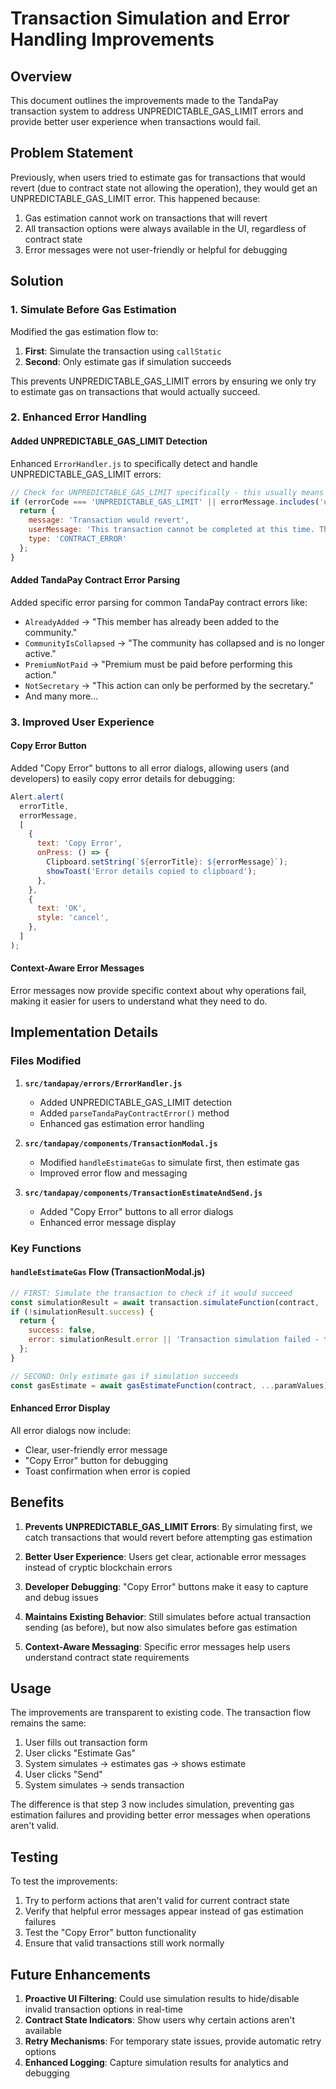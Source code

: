 # Transaction Simulation and Error Handling Improvements

## Overview

This document outlines the improvements made to the TandaPay transaction system to address UNPREDICTABLE_GAS_LIMIT errors and provide better user experience when transactions would fail.

## Problem Statement

Previously, when users tried to estimate gas for transactions that would revert (due to contract state not allowing the operation), they would get an UNPREDICTABLE_GAS_LIMIT error. This happened because:

1. Gas estimation cannot work on transactions that will revert
2. All transaction options were always available in the UI, regardless of contract state
3. Error messages were not user-friendly or helpful for debugging

## Solution

### 1. Simulate Before Gas Estimation

Modified the gas estimation flow to:
1. **First**: Simulate the transaction using `callStatic`
2. **Second**: Only estimate gas if simulation succeeds

This prevents UNPREDICTABLE_GAS_LIMIT errors by ensuring we only try to estimate gas on transactions that would actually succeed.

### 2. Enhanced Error Handling

#### Added UNPREDICTABLE_GAS_LIMIT Detection
Enhanced `ErrorHandler.js` to specifically detect and handle UNPREDICTABLE_GAS_LIMIT errors:

```javascript
// Check for UNPREDICTABLE_GAS_LIMIT specifically - this usually means the transaction will revert
if (errorCode === 'UNPREDICTABLE_GAS_LIMIT' || errorMessage.includes('unpredictable gas limit')) {
  return {
    message: 'Transaction would revert',
    userMessage: 'This transaction cannot be completed at this time. The contract state may not allow this operation right now.',
    type: 'CONTRACT_ERROR'
  };
}
```

#### Added TandaPay Contract Error Parsing
Added specific error parsing for common TandaPay contract errors like:
- `AlreadyAdded` → "This member has already been added to the community."
- `CommunityIsCollapsed` → "The community has collapsed and is no longer active."
- `PremiumNotPaid` → "Premium must be paid before performing this action."
- `NotSecretary` → "This action can only be performed by the secretary."
- And many more...

### 3. Improved User Experience

#### Copy Error Button
Added "Copy Error" buttons to all error dialogs, allowing users (and developers) to easily copy error details for debugging:

```javascript
Alert.alert(
  errorTitle,
  errorMessage,
  [
    {
      text: 'Copy Error',
      onPress: () => {
        Clipboard.setString(`${errorTitle}: ${errorMessage}`);
        showToast('Error details copied to clipboard');
      },
    },
    {
      text: 'OK',
      style: 'cancel',
    },
  ]
);
```

#### Context-Aware Error Messages
Error messages now provide specific context about why operations fail, making it easier for users to understand what they need to do.

## Implementation Details

### Files Modified

1. **`src/tandapay/errors/ErrorHandler.js`**
   - Added UNPREDICTABLE_GAS_LIMIT detection
   - Added `parseTandaPayContractError()` method
   - Enhanced gas estimation error handling

2. **`src/tandapay/components/TransactionModal.js`**
   - Modified `handleEstimateGas` to simulate first, then estimate gas
   - Improved error flow and messaging

3. **`src/tandapay/components/TransactionEstimateAndSend.js`**
   - Added "Copy Error" buttons to all error dialogs
   - Enhanced error message display

### Key Functions

#### `handleEstimateGas` Flow (TransactionModal.js)
```javascript
// FIRST: Simulate the transaction to check if it would succeed
const simulationResult = await transaction.simulateFunction(contract, ...paramValues);
if (!simulationResult.success) {
  return {
    success: false,
    error: simulationResult.error || 'Transaction simulation failed - this operation is not valid at this time',
  };
}

// SECOND: Only estimate gas if simulation succeeds
const gasEstimate = await gasEstimateFunction(contract, ...paramValues);
```

#### Enhanced Error Display
All error dialogs now include:
- Clear, user-friendly error message
- "Copy Error" button for debugging
- Toast confirmation when error is copied

## Benefits

1. **Prevents UNPREDICTABLE_GAS_LIMIT Errors**: By simulating first, we catch transactions that would revert before attempting gas estimation

2. **Better User Experience**: Users get clear, actionable error messages instead of cryptic blockchain errors

3. **Developer Debugging**: "Copy Error" buttons make it easy to capture and debug issues

4. **Maintains Existing Behavior**: Still simulates before actual transaction sending (as before), but now also simulates before gas estimation

5. **Context-Aware Messaging**: Specific error messages help users understand contract state requirements

## Usage

The improvements are transparent to existing code. The transaction flow remains the same:

1. User fills out transaction form
2. User clicks "Estimate Gas"
3. System simulates → estimates gas → shows estimate
4. User clicks "Send"  
5. System simulates → sends transaction

The difference is that step 3 now includes simulation, preventing gas estimation failures and providing better error messages when operations aren't valid.

## Testing

To test the improvements:

1. Try to perform actions that aren't valid for current contract state
2. Verify that helpful error messages appear instead of gas estimation failures
3. Test the "Copy Error" button functionality
4. Ensure that valid transactions still work normally

## Future Enhancements

1. **Proactive UI Filtering**: Could use simulation results to hide/disable invalid transaction options in real-time
2. **Contract State Indicators**: Show users why certain actions aren't available
3. **Retry Mechanisms**: For temporary state issues, provide automatic retry options
4. **Enhanced Logging**: Capture simulation results for analytics and debugging
